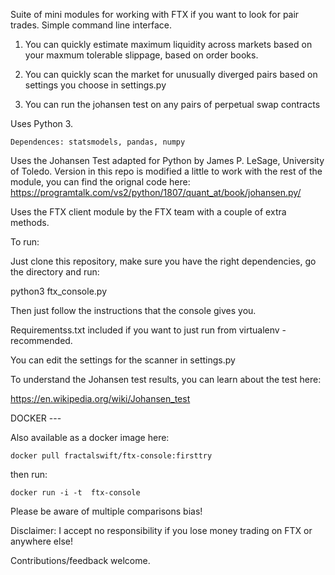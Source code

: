 Suite of mini modules for working with FTX if you want to look for pair trades. Simple command line interface.

1. You can quickly estimate maximum liquidity across markets based on your maxmum tolerable slippage, based on order books.

2. You can quickly scan the market for unusually diverged pairs based on settings you choose in settings.py

3. You can run the johansen test on any pairs of perpetual swap contracts

Uses Python 3.

    Dependences: statsmodels, pandas, numpy

Uses the Johansen Test adapted for Python by James P. LeSage, University of Toledo. Version in this repo is modified a little to work
with the rest of the module, you can find the orignal code here: https://programtalk.com/vs2/python/1807/quant_at/book/johansen.py/

Uses the FTX client module by the FTX team with a couple of extra methods.

To run:

Just clone this repository, make sure you have the right dependencies, go the directory and run:
  
 python3 ftx_console.py
  
  
Then just follow the instructions that the console gives you.

Requirementss.txt included if you want to just run from virtualenv - recommended.

You can edit the settings for the scanner in settings.py

To understand the Johansen test results, you can learn about the test here:

https://en.wikipedia.org/wiki/Johansen_test

DOCKER ---

Also available as a docker image here:

    docker pull fractalswift/ftx-console:firsttry

then run:

    docker run -i -t  ftx-console

Please be aware of multiple comparisons bias!

Disclaimer: I accept no responsibility if you lose money trading on FTX or anywhere else!

Contributions/feedback welcome.
